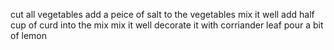 cut all vegetables
add a peice of salt to the vegetables
mix it well 
add half cup of curd into the mix
mix it well 
decorate it with corriander leaf 
pour a bit of lemon